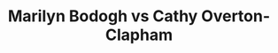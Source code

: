 ---
title: Marilyn Bodogh vs Cathy Overton-Clapham
player1:
  name: Bodogh, Marilyn
  percent: 86
  wins: 2
  losses: 0
player2:
  name: Overton-Clapham, Cathy
  percent: 83
  wins: 0
  losses: 2
games:
- player1:
    team: 'ON'
    position: Fourth
    percent: 82
    win: 1
    loss: 0
  player2:
    team: CA
    position: Third
    percent: 78
    win: 0
    loss: 1
  event: Hearts
  year: 1996
  draw: Round Robin(11)
  score: CA 3 - ON 9
- player1:
    team: 'ON'
    position: Fourth
    percent: 89
    win: 1
    loss: 0
  player2:
    team: CA
    position: Third
    percent: 88
    win: 0
    loss: 1
  event: Hearts
  year: 1996
  draw: Semi-Final(22)
  score: ON 6 - CA 5
- player1:
    team: BOD
    position: Fourth
    percent: 88
    win: 1
    loss: 0
  player2:
    team: LAL
    position: Third
    percent: 84
    win: 0
    loss: 1
  event: Trials (Women)
  year: 1997
  draw: Round Robin(7)
  score: BOD 8 - LAL 4
---